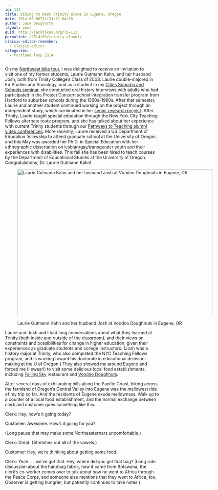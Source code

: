 ```yaml
---
id: 112
title: Biking to meet Trinity alums in Eugene, Oregon
date: 2014-09-08T12:33:21-04:00
author: Jack Dougherty
layout: post
guid: http://jackbikes.org/?p=112
permalink: /2014/09/trinity-alumni/
classic-editor-remember:
  - classic-editor
categories:
  - Portland loop 2014
---
```

On my <a href="http://jackbikes.org/photo-maps/" target="_blank">Northwest bike tour</a>, I was delighted to receive an invitation to visit one of my former students, Laurie Gutmann Kahn, and her husband Josh, both from Trinity College&#8217;s Class of 2003. Laurie double-majored in Ed Studies and Sociology, and as a student in my <a href="http://commons.trincoll.edu/cssp/about/" target="_blank">Cities Suburbs and Schools seminar</a>, she conducted oral history interviews with adults who had participated in the Project Concern school integration transfer program from Hartford to suburban schools during the 1960s-1990s. After that semester, Laurie and another student continued working on the project through an independent study, which culminated in her <a href="http://digitalrepository.trincoll.edu/cssp_papers/17/" target="_blank">senior research project</a>. After Trinity, Laurie taught special education through the New York City Teaching Fellows alternate route program, and she has talked about her experience with current Trinity students through our <a href="http://commons.trincoll.edu/jackdougherty/2013/10/08/pathways/" target="_blank">Pathways to Teaching alumni video conferences</a>. More recently, Laurie received a US Department of Education fellowship to attend graduate school at the University of Oregon, and this May was awarded her Ph.D. in Special Education with her ethnographic dissertation on lesbian/gay/transgender youth and their experiences with disabilities. This fall she has been hired to teach courses by the Department of Educational Studies at the University of Oregon. Congratulations, Dr. Laurie Gutmann Kahn!<figure id="attachment_114" aria-describedby="caption-attachment-114" style="width: 640px" class="wp-caption aligncenter">

[<img class="size-full wp-image-114" src="http://jackbikes.org/wp-content/uploads/2014/09/LaurieJoshVoodooDoughnots.jpg" alt="Laurie Gutmann Kahn and her husband Josh at Voodoo Doughnuts in Eugene, OR" width="640" height="480" srcset="https://jackbikes.org/wp-content/uploads/2014/09/LaurieJoshVoodooDoughnots.jpg 640w, https://jackbikes.org/wp-content/uploads/2014/09/LaurieJoshVoodooDoughnots-300x225.jpg 300w" sizes="(max-width: 640px) 100vw, 640px" />](http://jackbikes.org/wp-content/uploads/2014/09/LaurieJoshVoodooDoughnots.jpg)<figcaption id="caption-attachment-114" class="wp-caption-text">Laurie Gutmann Kahn and her husband Josh at Voodoo Doughnuts in Eugene, OR</figcaption></figure> 

Laurie and Josh and I had long conversations about what they learned at Trinity (both inside and outside of the classroom), and their views on constraints and possibilities for change in higher education, given their experiences as graduate students and college instructors. (Josh was a history major at Trinity, who also completed the NYC Teaching Fellows program, and is working toward his doctorate in educational decision-making at the U of Oregon.) They also showed me around Eugene and forced me (I swear!) to visit some delicious local food establishments, including <a href="http://fallingskybrewing.com/" target="_blank">Falling Sky</a> restaurant and <a href="http://voodoodoughnut.com/index.php" target="_blank">Voodoo Doughnuts</a>.

After several days of exhilarating hills along the Pacific Coast, biking across the farmland of Oregon&#8217;s Central Valley into Eugene was the mellowest ride of my trip so far. And the residents of Eugene exude mellowness. Walk up to a counter of a local food establishment, and the normal exchange between clerk and customer goes something like this:

Clerk: Hey, how&#8217;s it going today?

Customer: Awesome. How&#8217;s it going for you?

(Long pause that may make some Northeasterners uncomfortable.)

Clerk: Great. (Stretches out all of the vowels.)

Customer: Hey, we&#8217;re thinking about getting some food.

Clerk: Yeah. . . we&#8217;ve got that. Hey, where did you get that bag? (Long side discussion about the handbag fabric, how it came from Botswana, the clerk&#8217;s co-worker comes over to talk about how he went to Africa through the Peace Corps, and someone else mentions that they went to Africa, too. Observer is getting hungrier, but patiently continues to take notes.)